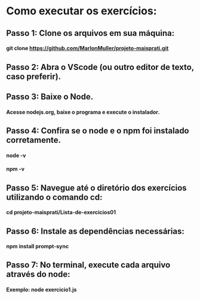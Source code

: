 # Como executar os exercícios:

## Passo 1: Clone os arquivos em sua máquina:
#### git clone https://github.com/MarlonMuller/projeto-maisprati.git

## Passo 2: Abra o VScode (ou outro editor de texto, caso preferir).

## Passo 3: Baixe o Node.
#### Acesse nodejs.org, baixe o programa e execute o instalador.

## Passo 4: Confira se o node e o npm foi instalado corretamente.
#### node -v
#### npm -v

## Passo 5: Navegue até o diretório dos exercícios utilizando o comando cd:
#### cd projeto-maisprati/Lista-de-exercicios01

## Passo 6: Instale as dependências necessárias:
#### npm install prompt-sync

## Passo 7: No terminal, execute cada arquivo através do node:
#### Exemplo: node exercicio1.js

